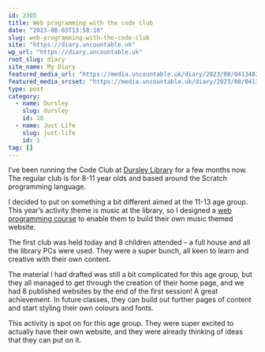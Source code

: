 ```yaml
---
id: 2305
title: Web programming with the code club
date: "2023-08-03T13:58:10"
slug: web-programming-with-the-code-club
site: "https://diary.uncountable.uk"
wp_url: "https://diary.uncountable.uk"
root_slug: diary
site_name: My Diary
featured_media_url: "https://media.uncountable.uk/diary/2023/08/04134830/Screenshot-at-2023-08-04-14-47-31.png"
featured_media_srcset: "https://media.uncountable.uk/diary/2023/08/04134830/Screenshot-at-2023-08-04-14-47-31-300x130.png 300w, https://media.uncountable.uk/diary/2023/08/04134830/Screenshot-at-2023-08-04-14-47-31-1024x444.png 1024w, https://media.uncountable.uk/diary/2023/08/04134830/Screenshot-at-2023-08-04-14-47-31-150x150.png 150w, https://media.uncountable.uk/diary/2023/08/04134830/Screenshot-at-2023-08-04-14-47-31-640x278.png 640w, https://media.uncountable.uk/diary/2023/08/04134830/Screenshot-at-2023-08-04-14-47-31.png 1894w"
type: post
category:
  - name: Dursley
    slug: dursley
    id: 10
  - name: Just Life
    slug: just-life
    id: 1
tag: []
---
```



<p>I&#8217;ve been running the Code Club at <a href="https://www.gloucestershire.gov.uk/libraries/library-locations-and-opening-hours/dursley-library/">Dursley Library</a> for a few months now.  The regular club is for 8-11 year olds and based around the Scratch programming language.</p>



<p>I decided to put on something a bit different aimed at the 11-13 age group.  This year&#8217;s activity theme is music at the library, so I designed a <a href="https://dursleycodeclub.trinket.io/introduction-to-web-programming#/html-tags-and-content/how-web-pages-work">web programming course</a> to enable them to build their own music themed website.</p>



<p>The first club was held today and 8 children attended &#8211; a full house and all the library PCs were used.  They were a super bunch, all keen to learn and creative with their own content.</p>



<p>The material I had drafted was still a bit complicated for this age group, but they all managed to get through the creation of their home page, and we had 8 published websites by the end of the first session!  A great achievement.  In future classes, they can build out further pages of content and start styling their own colours and fonts.</p>



<p>This activity is spot on for this age group.  They were super excited to actually have their own website, and they were already thinking of ideas that they can put on it.</p>
